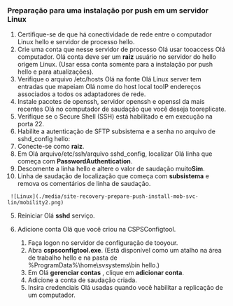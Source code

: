 ### <a name="prepare-for-a-push-installation-on-a-linux-server"></a>Preparação para uma instalação por push em um servidor Linux

1. Certifique-se de que há conectividade de rede entre o computador Linux hello e servidor de processo hello.
2. Crie uma conta que nesse servidor de processo Olá usar tooaccess Olá computador. Olá conta deve ser um **raiz** usuário no servidor do hello origem Linux. (Usar essa conta somente para a instalação por push hello e para atualizações).
3. Verifique o arquivo /etc/hosts Olá na fonte Olá Linux server tem entradas que mapeiam Olá nome do host local tooIP endereços associados a todos os adaptadores de rede.
4. Instale pacotes de openssh, servidor openssh e openssl da mais recentes Olá no computador de saudação que você deseja tooreplicate.
5. Verifique se o Secure Shell (SSH) está habilitado e em execução na porta 22.
6. Habilite a autenticação de SFTP subsistema e a senha no arquivo de sshd_config hello:
  1.  Conecte-se como **raiz**.
  2.  Em Olá arquivo/etc/ssh/arquivo sshd_config, localizar Olá linha que começa com **PasswordAuthentication**.
  3.  Descomente a linha hello e altere o valor de saudação muito**Sim**.
  4.  Linha de saudação de localização que começa com **subsistema** e remova os comentários de linha de saudação.

     ![Linux](./media/site-recovery-prepare-push-install-mob-svc-lin/mobility2.png)
  5. Reiniciar Olá **sshd** serviço.

7. Adicione conta Olá que você criou na CSPSConfigtool.
    1.  Faça logon no servidor de configuração de tooyour.
    2.  Abra **cspsconfigtool.exe**. (Está disponível como um atalho na área de trabalho hello e na pasta de %ProgramData%\home\svsystems\bin hello.)
    3.  Em Olá **gerenciar contas** , clique em **adicionar conta**.
    4.  Adicione a conta de saudação criada. 
    5.  Insira credenciais Olá usadas quando você habilitar a replicação de um computador.
